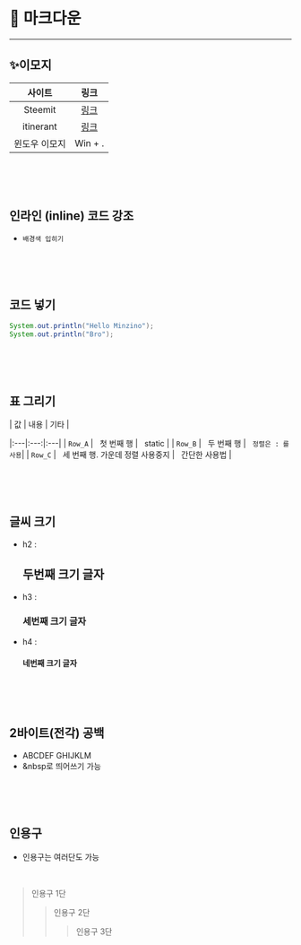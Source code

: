 # 📒 마크다운

___

## ✨이모지
| 사이트 | 링크 |
|:---:|:---:|
| Steemit | [링크](https://steemit.com/steemkr-guide/@snow-airline/steemkr-quick-start-guide) |
| itinerant | [링크](https://itinerant.tistory.com/60) |
| 윈도우 이모지 | Win + . |

<br/><br/><br/>

## 인라인 (inline) 코드 강조

- `배경색 입히기`

<br/><br/><br/>

## 코드 넣기

```java
System.out.println("Hello Minzino");
System.out.println("Bro");
```

<br/><br/><br/>

## 표 그리기

| 값 | 내용 | 기타 |

|:---|:---:|:---|
| `Row_A` | &nbsp; 첫 번째 행 | &nbsp; static |
| `Row_B` | &nbsp; 두 번째 행 | &nbsp; `정렬은 : 를 사용`|
| `Row_C` | &nbsp; 세 번째 행. 가운데 정렬 사용중지 | &nbsp; 간단한 사용법 |

<br/><br/><br/>

## 글씨 크기

- h2 : <h2>두번째 크기 글자</h2>
- h3 : <h3>세번째 크기 글자</h3>
- h4 : <h4>네번째 크기 글자</h4>

<br/><br/><br/>

## 2바이트(전각) 공백

- ABCDEF GHIJKLM
- &nbsp로 띄어쓰기 가능

<br/><br/><br/>

## 인용구

- 인용구는 여러단도 가능
<br/>

> 인용구 1단
>> 인용구 2단
>>> 인용구 3단